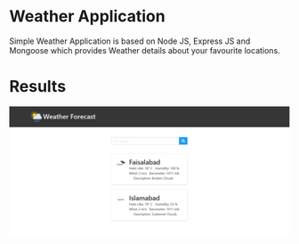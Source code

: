 # Weather Application
Simple Weather Application is based on Node JS, Express JS and Mongoose which provides Weather details about your favourite locations.
# Results
<p>
    <img src="https://github.com/MTayabShafique/Weather-Application/blob/master/public/images/Weather.PNG" />
</p>
